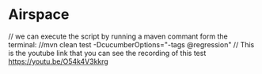 # Airspace

// we can execute the script by running a maven commant form the terminal:
//mvn clean test -DcucumberOptions="-tags @regression"
// This is the youtube link that you can see the recording of this test https://youtu.be/O54k4V3kkrg
